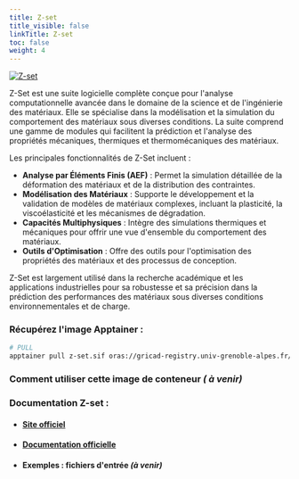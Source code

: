 ```yaml
---
title: Z-set
title_visible: false
linkTitle: Z-set
toc: false
weight: 4
---
```


<a href="http://www.zset-software.com/" target="_blank">
    <img alt="Z-set" class="logo-z-set">
</a>

Z-Set est une suite logicielle complète conçue pour l'analyse computationnelle avancée dans le domaine de la science et de l'ingénierie des matériaux. Elle se spécialise dans la modélisation et la simulation du comportement des matériaux sous diverses conditions. La suite comprend une gamme de modules qui facilitent la prédiction et l'analyse des propriétés mécaniques, thermiques et thermomécaniques des matériaux.

Les principales fonctionnalités de Z-Set incluent :

- **Analyse par Éléments Finis (AEF)** : Permet la simulation détaillée de la déformation des matériaux et de la distribution des contraintes.
- **Modélisation des Matériaux** : Supporte le développement et la validation de modèles de matériaux complexes, incluant la plasticité, la viscoélasticité et les mécanismes de dégradation.
- **Capacités Multiphysiques** : Intègre des simulations thermiques et mécaniques pour offrir une vue d'ensemble du comportement des matériaux.
- **Outils d'Optimisation** : Offre des outils pour l'optimisation des propriétés des matériaux et des processus de conception.

Z-Set est largement utilisé dans la recherche académique et les applications industrielles pour sa robustesse et sa précision dans la prédiction des performances des matériaux sous diverses conditions environnementales et de charge.

### Récupérez l'image Apptainer :

```bash
# PULL
apptainer pull z-set.sif oras://gricad-registry.univ-grenoble-alpes.fr/diamond/apptainer/apptainer-singularity-projects/z-set.sif:latest
```

### Comment utiliser cette image de conteneur _( à venir)_

### Documentation Z-set :

- #### <a href="http://www.zset-software.com/" target="_blank">Site officiel</a>

- #### <a href="http://www.zset-software.com/support/manuals/" target="_blank">Documentation officielle</a>

- #### Exemples : fichiers d'entrée _(à venir)_
